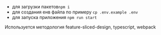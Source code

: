 - для загрузки пакетов``
npm i
``
- для создания енв файла по примеру
``
cp .env.example .env
``
- для запуска приложения
``
npm run start
``

Используется методология feature-sliced-design, typescript, webpack 
